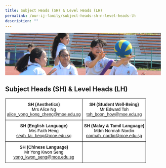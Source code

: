 ```yaml
---
title: Subject Heads (SH) & Level Heads (LH)
permalink: /our-ij-family/subject-heads-sh-n-level-heads-lh
description: ""
---
```

![](/images/subpage.jpg)

## Subject Heads (SH) & Level Heads (LH)

<table style="border-collapse:collapse;border-spacing:0" class="tg"><thead><tr><th style="background-color:#FFF;border-color:black;border-style:solid;border-width:1px;font-family:Arial, sans-serif;font-size:14px;font-weight:bold;overflow:hidden;padding:10px 5px;text-align:center;vertical-align:top;word-break:normal">SH (Aesthetics)<br><span style="font-weight:400;color:#000">Mrs Alice Ng</span><br><span style="font-weight:400;color:#000"><a href="mailto:alice_yong_kong_cheng@moe.edu.sg">alice_yong_kong_cheng@moe.edu.sg</a></span></th><th style="background-color:#FFF;border-color:black;border-style:solid;border-width:1px;font-family:Arial, sans-serif;font-size:14px;font-weight:bold;overflow:hidden;padding:10px 5px;text-align:center;vertical-align:top;word-break:normal">SH (Student Well-Being)<br><span style="font-weight:400;color:#000">Mr Edward Toh</span><br><span style="font-weight:400;color:#000"><a href="mailto:toh_boon_how@moe.edu.sg">toh_boon_how@moe.edu.sg</a></span></th></tr></thead><tbody><tr><td style="background-color:#FFF;border-color:black;border-style:solid;border-width:1px;font-family:Arial, sans-serif;font-size:14px;font-weight:bold;overflow:hidden;padding:10px 5px;text-align:center;vertical-align:top;word-break:normal">SH (English Language)<br><span style="font-weight:400;color:#000">Mrs Faith Heng</span><br><span style="font-weight:400;color:#000"><a href="mailto:seah_lai_heng@moe.edu.sg">seah_lai_heng@moe.edu.sg</a></span></td><td style="background-color:#FFF;border-color:black;border-style:solid;border-width:1px;font-family:Arial, sans-serif;font-size:14px;font-weight:bold;overflow:hidden;padding:10px 5px;text-align:center;vertical-align:top;word-break:normal">SH (Malay &amp; Tamil Language)<br><span style="font-weight:400;color:#000">Mdm Normah Nordin</span><br><span style="font-weight:400;color:#000"><a href="mailto:normah_nordin@moe.edu.sg">normah_nordin@moe.edu.sg</a></span></td></tr><tr><td style="background-color:#FFF;border-color:black;border-style:solid;border-width:1px;font-family:Arial, sans-serif;font-size:14px;font-weight:bold;overflow:hidden;padding:10px 5px;text-align:center;vertical-align:top;word-break:normal">SH (Chinese Language)<br><span style="font-weight:400;color:#000">Mr Yong Kwon Seng</span><br><span style="font-weight:400;color:#000"><a href="mailto:yong_kwon_seng@moe.edu.sg">yong_kwon_seng@moe.edu.sg</a></span></td><td style="border-color:black;border-style:solid;border-width:1px;font-family:Arial, sans-serif;font-size:14px;overflow:hidden;padding:10px 5px;text-align:left;vertical-align:top;word-break:normal"></td></tr></tbody></table>